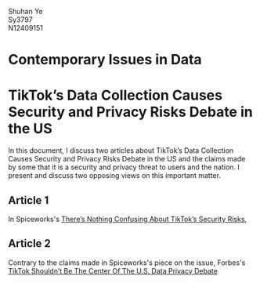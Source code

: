 Shuhan Ye  
Sy3797  
N12409151  

# Contemporary Issues in Data

# TikTok’s Data Collection Causes Security and Privacy Risks Debate in the US
In this document, I discuss two articles about TikTok’s Data Collection Causes Security and Privacy Risks Debate in the US and the claims made by some that it is a security and privacy threat to users and the nation.  I present and discuss two opposing views on this important matter.

## Article 1
In Spiceworks's [There’s Nothing Confusing About TikTok’s Security Risks](https://www.npr.org/2018/03/20/595338116/what-did-cambridge-analytica-do-during-the-2016-election), 

## Article 2
Contrary to the claims made in Spiceworks's piece on the issue, Forbes's [TikTok Shouldn’t Be The Center Of The U.S. Data Privacy Debate](https://www.forbes.com/sites/forbestechcouncil/2023/08/01/tiktok-shouldnt-be-the-center-of-the-us-data-privacy-debate/?sh=5a9a76ac39b0)
